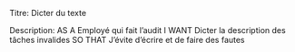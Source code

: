 Titre: Dicter du texte

Description: AS A Employé qui fait l’audit
		   I WANT Dicter la description des tâches invalides
		   SO THAT J’évite d’écrire et de faire des fautes
